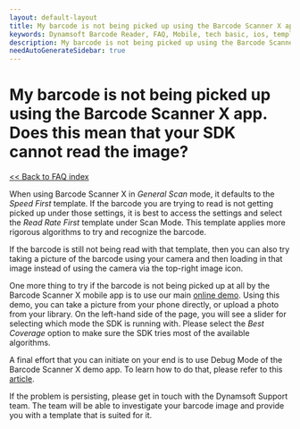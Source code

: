 ```yaml
---
layout: default-layout
title: My barcode is not being picked up using the Barcode Scanner X app. Does this mean that your SDK cannot read the image?
keywords: Dynamsoft Barcode Reader, FAQ, Mobile, tech basic, ios, template, driver license, settings
description: My barcode is not being picked up using the Barcode Scanner X app. Does this mean that your SDK cannot read the image?
needAutoGenerateSidebar: true
---
```


# My barcode is not being picked up using the Barcode Scanner X app. Does this mean that your SDK cannot read the image?

[<< Back to FAQ index](index.md)

When using Barcode Scanner X in *General Scan* mode, it defaults to the *Speed First* template. If the barcode you are trying to read is not getting picked up under those settings, it is best to access the settings and select the *Read Rate First* template under Scan Mode. This template applies more rigorous algorithms to try and recognize the barcode. 

If the barcode is still not being read with that template, then you can also try taking a picture of the barcode using your camera and then loading in that image instead of using the camera via the top-right image icon.

One more thing to try if the barcode is not being picked up at all by the Barcode Scanner X mobile app is to use our main [online demo](https://demo.dynamsoft.com/barcode-reader/). Using this demo, you can take a picture from your phone directly, or upload a photo from your library. On the left-hand side of the page, you will see a slider for selecting which mode the SDK is running with. Please select the *Best Coverage* option to make sure the SDK tries most of the available algorithms.

A final effort that you can initiate on your end is to use Debug Mode of the Barcode Scanner X demo app. To learn how to do that, please refer to this [article](debug-mode-barcodescannerx.md).

If the problem is persisting, please get in touch with the Dynamsoft Support team. The team will be able to investigate your barcode image and provide you with a template that is suited for it.